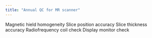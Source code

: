 ```yaml
---
title: "Annual QC for MR scanner"
---
```

Magnetic hield homogeneity
Slice position accuracy
Slice thickness accuracy
Radiofrequency coil check
Display monitor check

